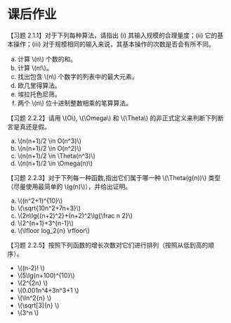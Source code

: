 # 课后作业

【习题 2.1.1】对于下列每种算法，请指出 (i) 其输入规模的合理量度；(ii) 它的基本操作；(iii) 对于规模相同的输入来说，其基本操作的次数是否会有所不同。

<ol type="a">
    <li>计算 \(n\) 个数的和。</li>
    <li>计算 \(n!\)。</li>
    <li>找出包含 \(n\) 个数字的列表中的最大元素。</li>
    <li>欧几里得算法。</li>
    <li>埃拉托色尼筛。</li>
    <li>两个 \(n\) 位十进制整数相乘的笔算算法。</li>
</ol>

【习题 2.2.2】请用 \\(O\\),  \\(\Omega\\) 和 \\(\Theta\\) 的非正式定义来判断下列断言是真还是假。

<ol type="a">
    <li>\(n(n+1)/2 \in O(n^3)\)</li>
    <li>\(n(n+1)/2 \in O(n^2)\)</li>
    <li>\(n(n+1)/2 \in \Theta(n^3)\)</li>
    <li>\(n(n+1)/2 \in \Omega(n)\)</li>
</ol>

【习题 2.2.3】对于下列每一种函数,指出它们属于哪一种 \\(\Theta(g(n))\\) 类型（尽量使用最简单的 \\(g(n)\\)），并给出证明。

<ol type="a">
    <li>\((n^2+1)^{10}\)</li>
    <li>\(\sqrt{10n^2+7n+3}\)</li>
    <li>\(2n\lg{(n+2)^2}+(n+2)^2\lg{\frac n 2}\)</li>
    <li>\(2^{n+1}+3^{n-1}\)</li>
    <li>\(\lfloor log_2{n} \rfloor\)</li>
</ol>

【习题 2.2.5】按照下列函数的增长次数对它们进行排列（按照从低到高的顺序）。

- \\((n-2)!          \\)
- \\(5\lg(n+100)^{10}\\)
- \\(2^{2n}          \\)
- \\(0.001n^4+3n^3+1 \\)
- \\(\ln^2{n}        \\)
- \\(\sqrt[3]{n}     \\)
- \\(3^n             \\)

